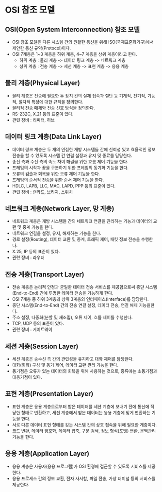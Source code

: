 # OSI 참조 모델
## OSI(Open System Interconnection) 참조 모델
* OSI 참조 모델은 다른 시스템 간의 원활한 통신을 위해 ISO(국제표준화기구)에서 제안한 통신 규약(Protocol)이다.
* OSI 7계층은 1~3 계층을 하위 계층, 4~7 계층을 상위 계층이라고 한다.
    * 하위 계층 : 물리 계층 -> 데이터 링크 계층 -> 네트워크 계층
    * 상위 계층 : 전송 계층 -> 세션 계층 -> 표현 계층 -> 응용 계층

## 물리 계층(Physical Layer)
* 물리 계층은 전송에 필요한 두 장치 간의 실제 접속과 절단 등 기계적, 전기적, 기능적, 절차적 특성에 대한 규칙을 정의한다.
* 물리적 전송 매체와 전송 신호 방식을 정의한다.
* RS-232C, X.21 등의 표준이 있다.
* 관련 장비 : 리피터, 허브

## 데이터 링크 계층(Data Link Layer)
* 데이터 링크 계층은 두 개의 인접한 개방 시스템들 간에 신뢰성 있고 효율적인 정보 전송을 할 수 있도록 시스템 간 연결 설정과 유지 및 종료를 담당한다.
* 송신 측과 수신 측의 속도 차이 해결을 위한 흐름 제어 기능을 한다.
* 프레임의 시작과 끝을 구분하기 위한 프레임의 동기화 기능을 한다.
* 오류의 검출과 회복을 위한 오류 제어 기능을 한다.
* 프레임의 순서적 전송을 위한 순서 제어 기능을 한다.
* HDLC, LAPB, LLC, MAC, LAPD, PPP 등의 표준이 있다.
* 관련 장비 : 랜카드, 브리지, 스위치

## 네트워크 계층(Network Layer, 망 게층)
* 네트워크 계층은 개방 시스템들 간의 네트워크 연결을 관리하는 기능과 데이터의 교환 및 중계 기능을 한다.
* 네트워크 연결을 설정, 유지, 해제하는 기능을 한다.
* 경로 설정(Routing), 데이터 교환 및 중계, 트래픽 제어, 패킷 정보 전송을 수행한다.
* X.25, IP 등의 표준이 있다.
* 관련 장비 : 라우터

## 전송 계층(Transport Layer)
* 전송 계층은 논리적 안정과 균일한 데이터 전송 서비스를 제공함으로써 종단 시스템(End-to-End) 간에 투명한 데이터 전송을 가능하게 한다.
* OSI 7계층 중 하위 3계층과 상위 3계층의 인터페이스(Interface)를 담당한다.
* 종단 시스템(End-to-End) 간의 전송 연결 설정, 데이터 전송, 연결 해제 기능을한다.
* 주소 설정, 다중화(분할 및 재조립), 오류 제어, 흐름 제어를 수행한다.
* TCP, UDP 등의 표준이 있다.
* 관련 장비 : 게이트웨이

## 세션 계층(Session Layer)
* 세션 계층은 송수신 측 간의 관련성을 유지하고 대화 제어를 담당한다.
* 대화(회화) 구성 및 동기 제어, 데이터 교환 관리 기능을 한다.
* 동기점은 오류가 있는 데이터의 회복을 위해 사용하는 것으로, 종류에는 소동기점과 대동기점이 있다.

## 표현 계층(Presentation Layer)
* 표현 계층은 응용 계층으로부터 받은 데이터를 세션 계층에 보내기 전에 통신에 적당한 형태로 변환하고, 세션 계층에서 받은 데이터는 응용 계층에 맞게 변환하는 기능을 한다.
* 서로 다른 데이터 표현 형태를 갖는 시스템 간의 상호 접속을 위해 필요한 계층이다.
* 코드 변환, 데이터 암호화, 데이터 압축, 구문 검색, 정보 형식(포맷) 변환, 문맥관리 기능을 한다.

## 응용 계층(Application Layer)
* 응용 계층은 사용자(응용 프로그램)가 OSI 환경에 접근할 수 있도록 서비스를 제공한다.
* 응용 프로세스 간의 정보 교환, 전자 사서함, 파일 전송, 가상 터미널 등의 서비스를 제공한다.
